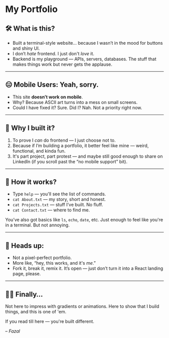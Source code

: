 # My Portfolio

## 🛠️ What is this?

* Built a terminal-style website… because I wasn’t in the mood for buttons and shiny UI.
* I don’t *hate* frontend. I just don't *love* it.
* Backend is my playground — APIs, servers, databases. The stuff that makes things work but never gets the applause.

---

## 😑 Mobile Users: Yeah, sorry.

* This site **doesn’t work on mobile**.
* Why? Because ASCII art turns into a mess on small screens.
* Could I have fixed it? Sure.
  Did I? Nah. Not a priority right now.

---

## 🤝 Why I built it?

1. To prove I *can* do frontend — I just choose not to.
2. Because if I’m building a portfolio, it better feel like mine — weird, functional, and kinda fun.
3. It's part project, part protest — and maybe still good enough to share on LinkedIn (if you scroll past the “no mobile support” bit).

---

## 📂 How it works?

* Type `help` — you'll see the list of commands.
* `cat About.txt` — my story, short and honest.
* `cat Projects.txt` — stuff I’ve built. No fluff.
* `cat Contact.txt` — where to find me.

You’ve also got basics like `ls`, `echo`, `date`, etc.
Just enough to feel like you're in a terminal. But not annoying.

---

## 📢 Heads up:

* Not a pixel-perfect portfolio.
* More like, “hey, this works, and it's *me*.”
* Fork it, break it, remix it. It’s open — just don’t turn it into a React landing page, please.

---

## 🤷‍♂️ Finally…

Not here to impress with gradients or animations.
Here to show that I build things, and this is one of 'em.

If you read till here — you're built different.

– *Fazal*
